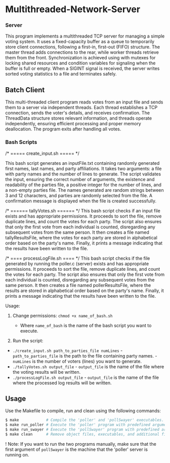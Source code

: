 # Multithreaded-Network-Server

### Server

This program implements a multithreaded TCP server for managing a simple voting system. It uses a fixed-capacity buffer as a queue to temporarily store client connections, following a first-in, first-out (FIFO) structure. The master thread adds connections to the rear, while worker threads retrieve them from the front. Synchronization is achieved using with mutexes for locking shared resources and condition variables for signaling when the buffer is full or empty. When a SIGINT signal is received, the server writes sorted voting statistics to a file and terminates safely.

## Batch Client

This multi-threaded client program reads votes from an input file and sends them to a server via independent threads. Each thread establishes a TCP connection, sends the voter's details, and receives confirmation. The ThreadData structure stores relevant information, and threads operate independently, ensuring efficient processing and proper memory deallocation. The program exits after handling all votes.

### Bash Scripts

/* ===== create_input.sh ===== */ <br>


This bash script generates an inputFile.txt containing randomly generated first names, last names, and party affiliations. It takes two arguments: a file with party names and the number of lines to generate. The script validates the input, ensuring the correct number of arguments, the existence and readability of the parties file, a positive integer for the number of lines, and a non-empty parties file. The names generated are random strings between 3 and 12 characters, and parties are randomly selected from the file. A confirmation message is displayed when the file is created successfully.

/* ====== tallyVotes.sh ====== */
This bash script checks if an input file exists and has appropriate permissions. It proceeds to sort the file, remove duplicate lines, and count the votes for each party.
The script also ensures that only the first vote from each individual is counted, disregarding any subsequent votes from the same person. It then creates a file named tallyResultsFile, 
where the votes for each party are stored in alphabetical order based on the party's name. Finally, it prints a message indicating that the results have been written to the file.

/* ==== processLogFile.sh ==== */
This bash script checks if the file generated by running the poller.c (server) exists and has appropriate permissions. 
It proceeds to sort the file, remove duplicate lines, and count the votes for each party. The script also ensures that only the first vote from 
each individual is counted, disregarding any subsequent votes from the same person. It then creates a file named pollerResultsFile, 
where the results are stored in alphabetical order based on the party's name. Finally, it prints a message indicating that the results have been written to the file.

Usage:
1. Change permissions: `chmod +x name_of_bash.sh`
   - Where `name_of_bash` is the name of the bash script you want to execute.

2. Run the script:
- `./create_input.sh path_to_parties_file numLines`
        - `path_to_parties_file` is the path to the file containing party names.
        - `numLines` is the number of voters (lines) you want to generate.
- `./tallyVotes.sh output_file`
        - `output_file` is the name of the file where the voting results will be written.
- `./processLogFile.sh output_file`
        - `output_file` is the name of the file where the processed log results will be written.

## Usage

Use the Makefile to compile, run and clean using the following commands:

```bash
$ make            # Compile the 'poller' and 'pollSwayer' executables.
$ make run_poller # Execute the 'poller' program with predefined arguments.
$ make run_swayer # Execute the 'pollSwayer' program with predefined arguments.
$ make clean      # Remove object files, executables, and additional files from the directory.
```
! Note: If you want to run the two programs manually, make sure that the first argument of 
        `pollSwayer` is the machine that the 'poller' server is running on.
